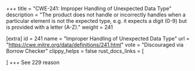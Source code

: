 +++
title = "CWE-241: Improper Handling of Unexpected Data Type"
description	= "The product does not handle or incorrectly handles when a particular element is not the expected type, e.g. it expects a digit (0-9) but is provided with a letter (A-Z)."
weight = 241

[extra]
id = 241
name = "Improper Handling of Unexpected Data Type"
url = "https://cwe.mitre.org/data/definitions/241.html"
vote = "Discouraged via Borrow Checker"
clippy_helps = false
rust_docs_links = [
	
]
+++
See 229 reason
